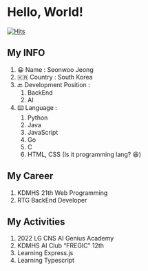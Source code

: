 # Hello, World!

[![Hits](https://hits.seeyoufarm.com/api/count/incr/badge.svg?url=https%3A%2F%2Fgithub.com%2Fseonwoo0808&count_bg=%2379C83D&title_bg=%23555555&icon=&icon_color=%23E7E7E7&title=hits&edge_flat=false)](https://hits.seeyoufarm.com)

## My INFO

1. 😀 Name : Seonwoo Jeong
2. 🇰🇷 Country : South Korea
3. 🔙 Development Position : 
    1. BackEnd
    2. AI
4. ⌨️ Language : 
    1. Python
    2. Java
    3. JavaScript
    4. Go
    5. C
    6. HTML, CSS (Is it programming lang? 😆) 

## My Career

1. KDMHS 21th Web Programming
2. RTG BackEnd Developer

## My Activities

1. 2022 LG CNS AI Genius Academy 
2. KDMHS AI Club “FREGIC” 12th
3. Learning Express.js
4. Learning Typescript

